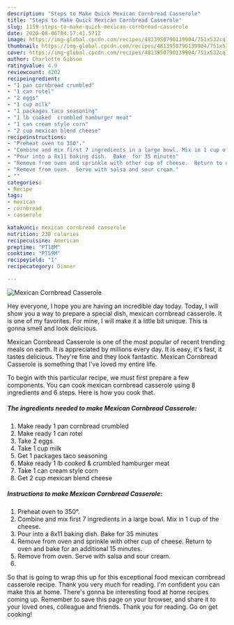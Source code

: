 ```yaml
---
description: "Steps to Make Quick Mexican Cornbread Casserole"
title: "Steps to Make Quick Mexican Cornbread Casserole"
slug: 1159-steps-to-make-quick-mexican-cornbread-casserole
date: 2020-08-06T04:57:41.571Z
image: https://img-global.cpcdn.com/recipes/4813950790139904/751x532cq70/mexican-cornbread-casserole-recipe-main-photo.jpg
thumbnail: https://img-global.cpcdn.com/recipes/4813950790139904/751x532cq70/mexican-cornbread-casserole-recipe-main-photo.jpg
cover: https://img-global.cpcdn.com/recipes/4813950790139904/751x532cq70/mexican-cornbread-casserole-recipe-main-photo.jpg
author: Charlotte Gibson
ratingvalue: 4.9
reviewcount: 4202
recipeingredient:
- "1 pan cornbread crumbled"
- "1 can rotel"
- "2 eggs"
- "1 cup milk"
- "1 packages taco seasoning"
- "1 lb cooked  crumbled hamburger meat"
- "1 can cream style corn"
- "2 cup mexican blend cheese"
recipeinstructions:
- "Preheat oven to 350°."
- "Combine and mix first 7 ingredients in a large bowl. Mix in 1 cup of the cheese."
- "Pour into a 8x11 baking dish.  Bake  for 35 minutes"
- "Remove from oven and sprinkle with other cup of cheese.  Return to oven and bake for an additional 15 minutes."
- "Remove from oven.  Serve with salsa and sour cream."
- ""
categories:
- Recipe
tags:
- mexican
- cornbread
- casserole

katakunci: mexican cornbread casserole 
nutrition: 238 calories
recipecuisine: American
preptime: "PT18M"
cooktime: "PT59M"
recipeyield: "1"
recipecategory: Dinner

---
```



![Mexican Cornbread Casserole](https://img-global.cpcdn.com/recipes/4813950790139904/751x532cq70/mexican-cornbread-casserole-recipe-main-photo.jpg)

Hey everyone, I hope you are having an incredible day today. Today, I will show you a way to prepare a special dish, mexican cornbread casserole. It is one of my favorites. For mine, I will make it a little bit unique. This is gonna smell and look delicious.

Mexican Cornbread Casserole is one of the most popular of recent trending meals on earth. It is appreciated by millions every day. It is easy, it's fast, it tastes delicious. They're fine and they look fantastic. Mexican Cornbread Casserole is something that I've loved my entire life.




To begin with this particular recipe, we must first prepare a few components. You can cook mexican cornbread casserole using 8 ingredients and 6 steps. Here is how you cook that.

<!--inarticleads1-->

##### The ingredients needed to make Mexican Cornbread Casserole:

1. Make ready 1 pan cornbread crumbled
1. Make ready 1 can rotel
1. Take 2 eggs
1. Take 1 cup milk
1. Get 1 packages taco seasoning
1. Make ready 1 lb cooked &amp; crumbled hamburger meat
1. Take 1 can cream style corn
1. Get 2 cup mexican blend cheese




<!--inarticleads2-->

##### Instructions to make Mexican Cornbread Casserole:

1. Preheat oven to 350°.
1. Combine and mix first 7 ingredients in a large bowl. Mix in 1 cup of the cheese.
1. Pour into a 8x11 baking dish.  Bake  for 35 minutes
1. Remove from oven and sprinkle with other cup of cheese.  Return to oven and bake for an additional 15 minutes.
1. Remove from oven.  Serve with salsa and sour cream.
1. 




So that is going to wrap this up for this exceptional food mexican cornbread casserole recipe. Thank you very much for reading. I'm confident you can make this at home. There's gonna be interesting food at home recipes coming up. Remember to save this page on your browser, and share it to your loved ones, colleague and friends. Thank you for reading. Go on get cooking!
